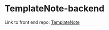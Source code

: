 # TemplateNote-backend

Link to front end repo: [TemplateNote](https://github.com/alanli011/TemplateNote)
